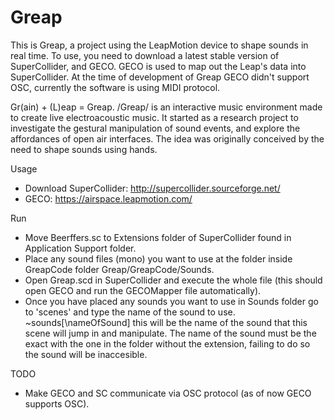 Greap
=====

This is Greap, a project using the LeapMotion device to shape sounds in real time. To use, you need to download a latest stable version of SuperCollider, and GECO. GECO is used to map out the Leap's data into SuperCollider. At the time of development of Greap GECO didn't support OSC, currently the software is using MIDI protocol.

Gr(ain) + (L)eap = Greap. /Greap/ is an interactive music environment made to create live electroacoustic music. It started as a research project to investigate the gestural manipulation of sound events, and explore the affordances of open air interfaces. The idea was originally conceived by the need to shape sounds using hands.

Usage
- Download SuperCollider: http://supercollider.sourceforge.net/
- GECO: https://airspace.leapmotion.com/

Run
- Move Beerffers.sc to Extensions folder of SuperCollider found in Application Support folder.
- Place any sound files (mono) you want to use at the folder inside GreapCode folder Greap/GreapCode/Sounds.
- Open Greap.scd in SuperCollider and execute the whole file (this should open GECO and run the GECOMapper file automatically).
- Once you have placed any sounds you want to use in Sounds folder go to 'scenes' and type the name of the sound to use. ~sounds[\nameOfSound] this will be the name of the sound that this scene will jump in and manipulate. The name of the sound must be the exact with the one in the folder without the extension, failing to do so the sound will be inaccesible.

TODO
- Make GECO and SC communicate via OSC protocol (as of now GECO supports OSC).
